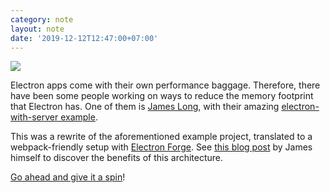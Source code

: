 ```yaml
---
category: note
layout: note
date: '2019-12-12T12:47:00+07:00'
---
```


![](/assets/note/2019/electron-with-server-webpack/preview.png)

Electron apps come with their own performance baggage. Therefore, there have been some people working on ways to reduce the memory footprint that Electron has. One of them is [James Long](https://twitter.com/jlongster), with their amazing [electron-with-server example](https://github.com/jlongster/electron-with-server-example).

This was a rewrite of the aforementioned example project, translated to a webpack-friendly setup with [Electron Forge](https://electronforge.io/). See [this blog post](https://jlongster.com/secret-of-good-electron-apps) by James himself to discover the benefits of this architecture.

[Go ahead and give it a spin](https://github.com/resir014/electron-with-server-webpack)!
